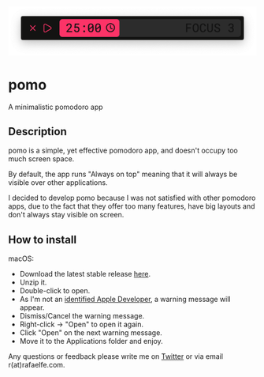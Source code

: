 ![pomo screenshot](https://raw.githubusercontent.com/rafaelfe/pomo/master/pomo%20screenshot.png)


# pomo
A minimalistic pomodoro app

## Description
pomo is a simple, yet effective pomodoro app, and doesn't occupy too much screen space.

By default, the app runs "Always on top" meaning that it will always be visible over other applications.

I decided to develop pomo because I was not satisfied with other pomodoro apps, due to the fact that they offer too many features, have big layouts and don't always stay visible on screen.

## How to install
macOS: 
* Download the latest stable release [here](https://github.com/rafaelfe/pomo/releases/download/1.0/pomo.macOS.v1.0.zip).
* Unzip it. 
* Double-click to open.
* As I'm not an [identified Apple Developer](https://support.apple.com/en-gb/guide/mac-help/mh40616/mac), a warning message will appear.
* Dismiss/Cancel the warning message.
* Right-click -> "Open" to open it again.
* Click "Open" on the next warning message.
* Move it to the Applications folder and enjoy.

Any questions or feedback please write me on [Twitter](https://twitter.com/rafaelfe) or via email r(at)rafaelfe.com.
